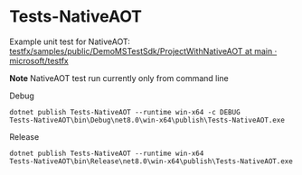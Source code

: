 
# Tests-NativeAOT


Example unit test for NativeAOT:  
[testfx/samples/public/DemoMSTestSdk/ProjectWithNativeAOT at main · microsoft/testfx](https://github.com/microsoft/testfx/tree/main/samples/public/DemoMSTestSdk/ProjectWithNativeAOT)

**Note** NativeAOT test run currently only from command line


Debug
```
dotnet publish Tests-NativeAOT --runtime win-x64 -c DEBUG
Tests-NativeAOT\bin\Debug\net8.0\win-x64\publish\Tests-NativeAOT.exe
```

Release
```
dotnet publish Tests-NativeAOT --runtime win-x64
Tests-NativeAOT\bin\Release\net8.0\win-x64\publish\Tests-NativeAOT.exe
```
